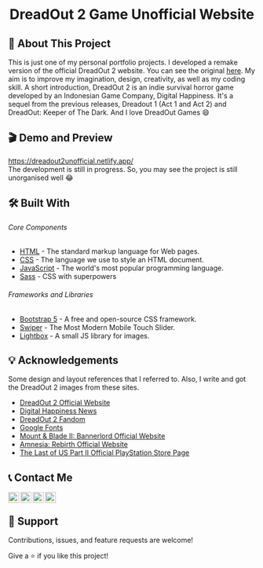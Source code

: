 <h1 align="center">DreadOut 2 Game Unofficial Website</h1>

## 📌 About This Project
This is just one of my personal portfolio projects. I developed a remake version of the official DreadOut 2 website. You can see the original [here](http://dreadout2.digitalhappiness.net/). My aim is to improve my imagination, design, creativity, as well as my coding skill. A short introduction, DreadOut 2 is an indie survival horror game developed by an Indonesian Game Company, Digital Happiness. It's a sequel from the previous releases, Dreadout 1 (Act 1 and Act 2) and DreadOut: Keeper of The Dark. And I love DreadOut Games 😄

## 🎬 Demo and Preview
https://dreadout2unofficial.netlify.app/ <br>
The development is still in progress. So, you may see the project is still unorganised well 😂

## 🛠 Built With
###### _Core Components_ 
- [HTML](https://www.w3schools.com/html/) - The standard markup language for Web pages.
- [CSS](https://www.w3schools.com/css/) - The language we use to style an HTML document.
- [JavaScript](https://www.javascript.com/) - The world's most popular programming language.
- [Sass](https://sass-lang.com/) - CSS with superpowers
###### _Frameworks and Libraries_
- [Bootstrap 5](https://getbootstrap.com/) - A free and open-source CSS framework.
- [Swiper](https://swiperjs.com/) - The Most Modern Mobile Touch Slider. 
- [Lightbox](https://lokeshdhakar.com/projects/lightbox2/) - A small JS library for images.

## 💡 Acknowledgements 
Some design and layout references that I referred to. Also, I write and got the DreadOut 2 images from these sites. 
- [DreadOut 2 Official Website](http://dreadout2.digitalhappiness.net/)
- [Digital Happiness News](http://www.digitalhappiness.net/news/)
- [DreadOut 2 Fandom](https://dreadout.fandom.com/wiki/DreadOut_2)
- [Google Fonts](https://fonts.google.com/)
- [Mount & Blade II: Bannerlord Official Website](https://www.taleworlds.com/en/Games/Bannerlord)
- [Amnesia: Rebirth Official Website](https://amnesiarebirth.com/)
- [The Last of US Part II Official PlayStation Store Page](https://www.playstation.com/en-id/games/the-last-of-us-part-ii/)

## 📞 Contact Me
[<img align="left" alt="codeSTACKr | YouTube" width="22px" src="https://cdn.jsdelivr.net/npm/simple-icons@v3/icons/youtube.svg" />](https://www.youtube.com/c/FransGamingLow/)
[<img align="left" alt="codeSTACKr | Twitter" width="22px" src="https://cdn.jsdelivr.net/npm/simple-icons@v3/icons/twitter.svg" />](#)
[<img align="left" alt="codeSTACKr | LinkedIn" width="22px" src="https://cdn.jsdelivr.net/npm/simple-icons@v3/icons/linkedin.svg" />](#)
[<img align="left" alt="codeSTACKr | Instagram" width="22px" src="https://cdn.jsdelivr.net/npm/simple-icons@v3/icons/instagram.svg" />](https://www.instagram.com/fransachmadhw/)
</br>

## 🤝 Support 
Contributions, issues, and feature requests are welcome!

Give a ⭐️ if you like this project!

